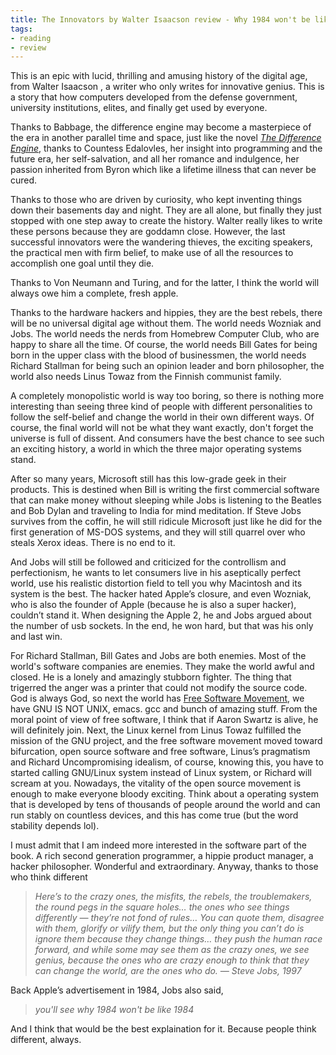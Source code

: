 ```yaml
---
title: The Innovators by Walter Isaacson review - Why 1984 won't be like 1984
tags:
- reading
- review
---
```


This is an epic with lucid, thrilling and amusing history of the digital age, from Walter Isaacson , a writer who only writes for innovative genius. This is a story that how computers developed from the defense government, university institutions, elites, and finally get used by everyone.

Thanks to Babbage, the difference engine may become a masterpiece of the era in another parallel time and space, just like the novel *[The Difference Engine](https://www.amazon.com/Difference-Engine-Novel-William-Gibson/dp/0440423627)*, thanks to Countess Edalovles, her insight into programming and the future era, her self-salvation, and all her romance and indulgence, her passion inherited from  Byron which like a lifetime illness that can never be cured.

Thanks to those who are driven by curiosity, who kept inventing things down their basements day and night. They are all alone, but finally they just stopped with one step away to create the history.  Walter really likes to write these persons because they are goddamn close.  However, the last successful innovators were the wandering thieves,  the exciting speakers, the  practical men with firm belief,  to make use of all the resources to accomplish one goal until they die.

Thanks to Von Neumann and Turing, and for the latter, I think the world will always owe him a complete, fresh apple.

Thanks to the hardware hackers and hippies, they are the best rebels, there will be no universal digital age without them.  The world needs Wozniak and Jobs. The world needs the nerds from Homebrew Computer Club, who are happy to share all the time.  Of course, the world needs Bill Gates for being born in the upper class with the blood of businessmen, the world needs Richard Stallman for being such an opinion leader and born philosopher, the world also needs Linus Towaz from the Finnish communist family.

A completely monopolistic world is way too boring, so there is nothing more interesting than seeing three kind of people with different personalities to follow the self-belief and change the world in their own different ways. Of course, the final world will not be what they want exactly, don't forget the universe is full of dissent. And consumers have the best chance to see such an exciting history, a world in which the three major operating systems stand.

After so many years, Microsoft still has this low-grade geek in their products. This is destined when Bill is writing the first commercial software that can make money without sleeping while Jobs is listening to the Beatles and Bob Dylan and traveling to India for mind meditation. If Steve Jobs survives from the coffin, he will still ridicule Microsoft just like he did for the first generation of MS-DOS systems, and they will still quarrel over who steals Xerox ideas. There is no end to it. 

And Jobs will still be followed and criticized for the controllism and perfectionism, he wants to let consumers live in his aseptically perfect world, use his realistic distortion field to tell you why Macintosh and its system is the best. The hacker hated Apple’s closure, and even Wozniak, who is also the founder of Apple (because he is also a super hacker), couldn’t stand it. When designing the Apple 2, he and Jobs argued about the number of usb sockets. In the end, he won hard, but that was his only and last win.

For Richard Stallman, Bill Gates and Jobs are both enemies. Most of the world's software companies are enemies. They make the world awful and closed. He is a lonely and amazingly stubborn fighter. The thing that trigerred the anger was a printer that could not modify the source code. God is always God, so next the world has [Free Software Movement](https://en.wikipedia.org/wiki/Free_software_movement), we have GNU IS NOT UNIX, emacs. gcc and bunch of amazing stuff.  From the moral point of view of free software, I think that if Aaron Swartz is alive, he will definitely join. Next, the Linux kernel from Linus Towaz fulfilled the mission of the GNU project, and the free software movement moved toward bifurcation, open source software and free software, Linus’s pragmatism and Richard Uncompromising idealism, of course, knowing this, you have to started calling GNU/Linux system instead of Linux system, or Richard will scream at you. Nowadays, the vitality of the open source movement is enough to make everyone bloody exciting.  Think about a operating system that is developed by tens of thousands of people around the world and can run stably on countless devices, and this has come true (but the word stability depends lol).

I must admit that I am indeed more interested in the software part of the book.  A rich second generation programmer, a hippie product manager, a hacker philosopher. Wonderful and extraordinary.
Anyway, thanks to those who think different
> *Here’s to the crazy ones, the misfits, the rebels, the troublemakers, the round pegs in the square holes… the ones who see things differently — they’re not fond of rules… You can quote them, disagree with them, glorify or vilify them, but the only thing you can’t do is ignore them because they change things… they push the human race forward, and while some may see them as the crazy ones, we see genius, because the ones who are crazy enough to think that they can change the world, are the ones who do.
> — Steve Jobs, 1997*

Back  Apple’s  advertisement in 1984, Jobs also said,
>  *you'll see why 1984 won't be like 1984*

And I think that would be the best explaination for it. 
Because people think different, always.
